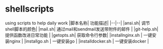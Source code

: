 # shellscripts
using scripts to help daily work
|脚本名称| 功能描述|
|--|--|
|ansi.sh| 调节shell脚本的颜色|
|mail.sh| 通过mail和sendmail发送带附件的邮件 |
|git-help.sh| 提供函数改进日常功能 |
|getopts.sh| 获取命令行参数|
|installnginx.sh | 一键安装nginx |
|installgo.sh | 一键安装go |
|installdocker.sh | 一键安装docker |
